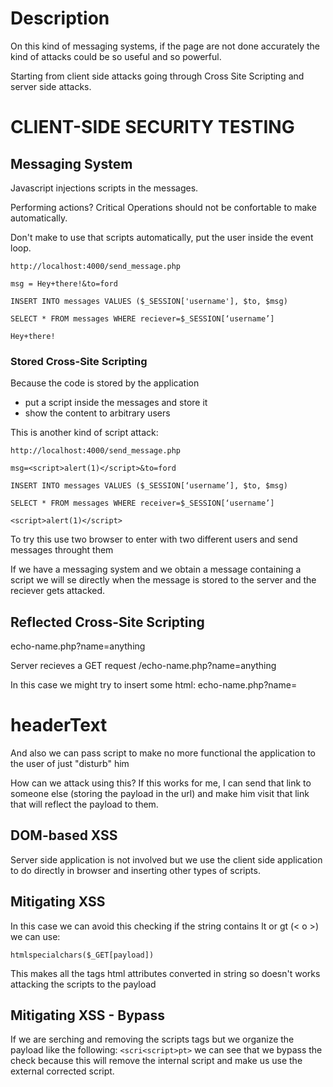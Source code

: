 # Description

On this kind of messaging systems, if the page are not done accurately the kind of attacks could be so useful and so powerful.

Starting from client side attacks going through Cross Site Scripting and server side attacks.

# CLIENT-SIDE SECURITY TESTING

## Messaging System

Javascript injections scripts in the messages.

Performing actions? Critical Operations should not be confortable to make automatically.

Don't make to use that scripts automatically, put the user inside the event loop.

    http://localhost:4000/send_message.php

    msg = Hey+there!&to=ford
    
    INSERT INTO messages VALUES ($_SESSION['username'], $to, $msg)
    
    SELECT * FROM messages WHERE reciever=$_SESSION[‘username’]
    
    Hey+there!

### Stored Cross-Site Scripting

Because the code is stored by the application
- put a script inside the messages and store it
- show the content to arbitrary users

This is another kind of script attack:

    http://localhost:4000/send_message.php
    
    msg=<script>alert(1)</script>&to=ford
    
    INSERT INTO messages VALUES ($_SESSION[‘username’], $to, $msg)
    
    SELECT * FROM messages WHERE receiver=$_SESSION[‘username’]

    <script>alert(1)</script>

To try this use two browser to enter with two different users and send messages throught them

If we have a messaging system and we obtain a message containing a script we will se directly when the message is stored to the server and the reciever gets attacked.

## Reflected Cross-Site Scripting

echo-name.php?name=anything

Server recieves a GET request /echo-name.php?name=anything

In this case we might try to insert some html:
echo-name.php?name=<h1>headerText</h1>

And also we can pass script to make no more functional the application to the user of just "disturb" him

How can we attack using this? If this works for me, I can send that link to someone else (storing the payload in the url) and make him visit that link that will reflect the payload to them.

## DOM-based XSS

Server side application is not involved but we use the client side application to do directly in browser and inserting other types of scripts.

## Mitigating XSS

In this case we can avoid this checking if the string contains lt or gt (< o >) we can use:

    htmlspecialchars($_GET[payload])

This makes all the tags html attributes converted in string so doesn't works attacking the scripts to the payload

## Mitigating XSS - Bypass

If we are serching and removing the scripts tags but we organize the payload like the following: `<scri<script>pt>` we can see that we bypass the check because this will remove the internal script and make us use the external corrected script.

